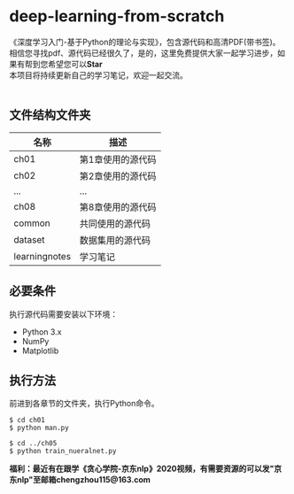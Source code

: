 # deep-learning-from-scratch
《深度学习入门-基于Python的理论与实现》，包含源代码和高清PDF(带书签)。<br>
相信您寻找pdf、源代码已经很久了，是的，这里免费提供大家一起学习进步，如果有帮到您希望您可以**Star**<br>
本项目将持续更新自己的学习笔记，欢迎一起交流。
<br>
<br>

## 文件结构文件夹
名称 | 描述
---- | -----
ch01  | 第1章使用的源代码
ch02	| 第2章使用的源代码
...   |	...
ch08	| 第8章使用的源代码
common |	共同使用的源代码
dataset	| 数据集用的源代码
learningnotes | 学习笔记

## 必要条件
执行源代码需要安装以下环境：
* Python 3.x
* NumPy
* Matplotlib

## 执行方法
前进到各章节的文件夹，执行Python命令。

```
$ cd ch01
$ python man.py

$ cd ../ch05
$ python train_nueralnet.py
```
__福利：最近有在跟学《贪心学院-京东nlp》2020视频，有需要资源的可以发"京东nlp"至邮箱chengzhou115@163.com__

